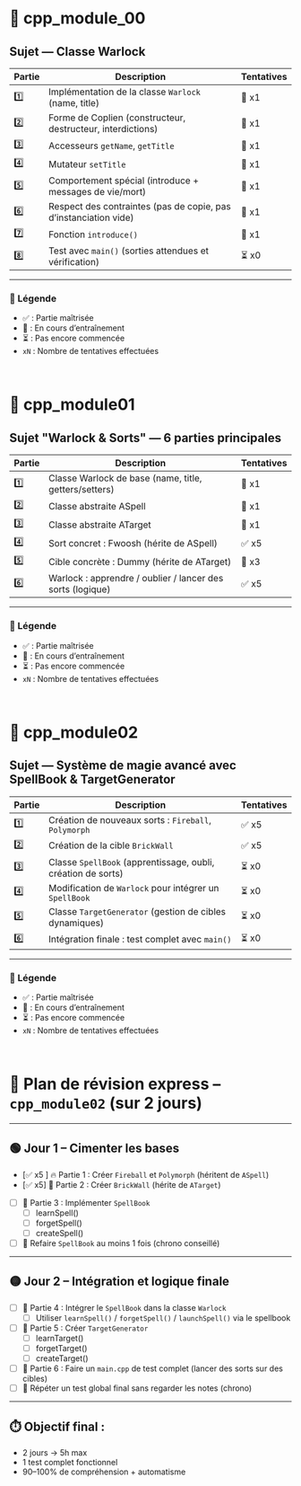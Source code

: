 # 🧪 cpp_module_00

## Sujet — Classe Warlock

| Partie | Description                                                              | Tentatives |
|--------|---------------------------------------------------------------------------|------------|
| 1️⃣     | Implémentation de la classe `Warlock` (name, title)                      | 🔁 x1      |
| 2️⃣     | Forme de Coplien (constructeur, destructeur, interdictions)              | 🔁 x1      |
| 3️⃣     | Accesseurs `getName`, `getTitle`                                         | 🔁 x1      |
| 4️⃣     | Mutateur `setTitle`                                                      | 🔁 x1      |
| 5️⃣     | Comportement spécial (introduce + messages de vie/mort)                  | 🔁 x1      |
| 6️⃣     | Respect des contraintes (pas de copie, pas d’instanciation vide)         | 🔁 x1      |
| 7️⃣     | Fonction `introduce()`                                                   | 🔁 x1      |
| 8️⃣     | Test avec `main()` (sorties attendues et vérification)                   | ⏳ x0      |

---

### 📓 Légende
- ✅ : Partie maîtrisée
- 🔁 : En cours d’entraînement
- ⏳ : Pas encore commencée
- `xN` : Nombre de tentatives effectuées



<br>



# 📘 cpp_module01

## Sujet "Warlock & Sorts" — 6 parties principales

| Partie | Description                                                   | Tentatives |
|--------|---------------------------------------------------------------|------------|
| 1️⃣     | Classe Warlock de base (name, title, getters/setters)         | 🔁 x1      |
| 2️⃣     | Classe abstraite ASpell                                       | 🔁 x1      |
| 3️⃣     | Classe abstraite ATarget                                      | 🔁 x1      |
| 4️⃣     | Sort concret : Fwoosh (hérite de ASpell)                      | ✅ x5      |
| 5️⃣     | Cible concrète : Dummy (hérite de ATarget)                    | 🔁 x3      |
| 6️⃣     | Warlock : apprendre / oublier / lancer des sorts (logique)    | ✅ x5     |

---

### 📓 Légende
- ✅ : Partie maîtrisée
- 🔁 : En cours d’entraînement
- ⏳ : Pas encore commencée
- `xN` : Nombre de tentatives effectuées


<br>


# 🧙 cpp_module02

## Sujet — Système de magie avancé avec SpellBook & TargetGenerator

| Partie | Description                                                            | Tentatives |
|--------|------------------------------------------------------------------------|------------|
| 1️⃣     | Création de nouveaux sorts : `Fireball`, `Polymorph`                 | ✅ x5      |
| 2️⃣     | Création de la cible `BrickWall`                                      | ✅ x5     |
| 3️⃣     | Classe `SpellBook` (apprentissage, oubli, création de sorts)         | ⏳ x0      |
| 4️⃣     | Modification de `Warlock` pour intégrer un `SpellBook`               | ⏳ x0      |
| 5️⃣     | Classe `TargetGenerator` (gestion de cibles dynamiques)              | ⏳ x0      |
| 6️⃣     | Intégration finale : test complet avec `main()`                      | ⏳ x0      |

---

### 📓 Légende
- ✅ : Partie maîtrisée
- 🔁 : En cours d’entraînement
- ⏳ : Pas encore commencée
- `xN` : Nombre de tentatives effectuées



<br>


# 🎯 Plan de révision express – `cpp_module02` (sur 2 jours)

---

## 🟢 Jour 1 – Cimenter les bases

- [✅ x5 ] 🔥 Partie 1 : Créer `Fireball` et `Polymorph` (héritent de `ASpell`)
- [✅ x5] 🧱 Partie 2 : Créer `BrickWall` (hérite de `ATarget`)
- [ ] 📘 Partie 3 : Implémenter `SpellBook`
  - [ ] learnSpell()
  - [ ] forgetSpell()
  - [ ] createSpell()
- [ ] 🔁 Refaire `SpellBook` au moins 1 fois (chrono conseillé)

---

## 🟡 Jour 2 – Intégration et logique finale

- [ ] 🧙 Partie 4 : Intégrer le `SpellBook` dans la classe `Warlock`
  - [ ] Utiliser `learnSpell()` / `forgetSpell()` / `launchSpell()` via le spellbook
- [ ] 🎯 Partie 5 : Créer `TargetGenerator`
  - [ ] learnTarget()
  - [ ] forgetTarget()
  - [ ] createTarget()
- [ ] 🧪 Partie 6 : Faire un `main.cpp` de test complet (lancer des sorts sur des cibles)
- [ ] 🧠 Répéter un test global final sans regarder les notes (chrono)

---

## ⏱️ Objectif final :
- 2 jours → 5h max
- 1 test complet fonctionnel
- 90–100% de compréhension + automatisme
